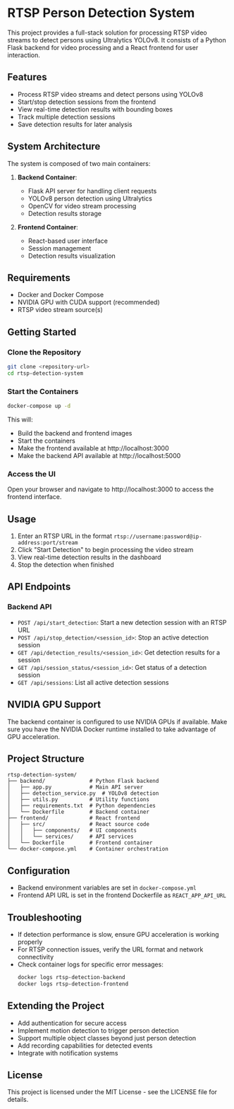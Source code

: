 # RTSP Person Detection System

This project provides a full-stack solution for processing RTSP video streams to detect persons using Ultralytics YOLOv8. It consists of a Python Flask backend for video processing and a React frontend for user interaction.

## Features

- Process RTSP video streams and detect persons using YOLOv8
- Start/stop detection sessions from the frontend
- View real-time detection results with bounding boxes
- Track multiple detection sessions
- Save detection results for later analysis

## System Architecture

The system is composed of two main containers:

1. **Backend Container**:
   - Flask API server for handling client requests
   - YOLOv8 person detection using Ultralytics
   - OpenCV for video stream processing
   - Detection results storage

2. **Frontend Container**:
   - React-based user interface
   - Session management
   - Detection results visualization

## Requirements

- Docker and Docker Compose
- NVIDIA GPU with CUDA support (recommended)
- RTSP video stream source(s)

## Getting Started

### Clone the Repository

```bash
git clone <repository-url>
cd rtsp-detection-system
```

### Start the Containers

```bash
docker-compose up -d
```

This will:
- Build the backend and frontend images
- Start the containers
- Make the frontend available at http://localhost:3000
- Make the backend API available at http://localhost:5000

### Access the UI

Open your browser and navigate to http://localhost:3000 to access the frontend interface.

## Usage

1. Enter an RTSP URL in the format `rtsp://username:password@ip-address:port/stream`
2. Click "Start Detection" to begin processing the video stream
3. View real-time detection results in the dashboard
4. Stop the detection when finished

## API Endpoints

### Backend API

- `POST /api/start_detection`: Start a new detection session with an RTSP URL
- `POST /api/stop_detection/<session_id>`: Stop an active detection session
- `GET /api/detection_results/<session_id>`: Get detection results for a session
- `GET /api/session_status/<session_id>`: Get status of a detection session
- `GET /api/sessions`: List all active detection sessions

## NVIDIA GPU Support

The backend container is configured to use NVIDIA GPUs if available. Make sure you have the NVIDIA Docker runtime installed to take advantage of GPU acceleration.

## Project Structure

```
rtsp-detection-system/
├── backend/              # Python Flask backend
│   ├── app.py            # Main API server
│   ├── detection_service.py  # YOLOv8 detection
│   ├── utils.py          # Utility functions
│   ├── requirements.txt  # Python dependencies
│   └── Dockerfile        # Backend container
├── frontend/             # React frontend
│   ├── src/              # React source code
│   │   ├── components/   # UI components
│   │   └── services/     # API services
│   └── Dockerfile        # Frontend container
└── docker-compose.yml    # Container orchestration
```

## Configuration

- Backend environment variables are set in `docker-compose.yml`
- Frontend API URL is set in the frontend Dockerfile as `REACT_APP_API_URL`

## Troubleshooting

- If detection performance is slow, ensure GPU acceleration is working properly
- For RTSP connection issues, verify the URL format and network connectivity
- Check container logs for specific error messages:
  ```bash
  docker logs rtsp-detection-backend
  docker logs rtsp-detection-frontend
  ```

## Extending the Project

- Add authentication for secure access
- Implement motion detection to trigger person detection
- Support multiple object classes beyond just person detection
- Add recording capabilities for detected events
- Integrate with notification systems

## License

This project is licensed under the MIT License - see the LICENSE file for details.
